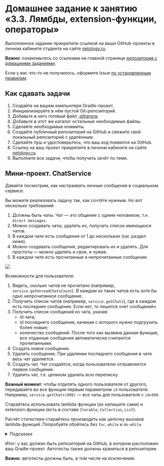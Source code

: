 # Домашнее задание к занятию «3.3. Лямбды, extension-функции, операторы»

Выполненное задание прикрепите ссылкой на ваши GitHub-проекты в личном кабинете студента на сайте [netology.ru](https://netology.ru).

**Важно**: ознакомьтесь со ссылками на главной странице [репозитория с домашними заданиями](../README.md).

Если у вас что-то не получилось, оформите Issue [по установленным правилам](../report-requirements.md).

## Как сдавать задачи

1. Создайте на вашем компьютере Gradle-проект.
1. Инициализируйте в нём пустой Git-репозиторий.
1. Добавьте в него готовый файл [.gitignore](../.gitignore).
1. Добавьте в этот же каталог остальные необходимые файлы.
1. Сделайте необходимые коммиты.
1. Создайте публичный репозиторий на GitHub и свяжите свой локальный репозиторий с удалённым.
1. Сделайте пуш и удостоверьтесь, что ваш код появился на GitHub.
1. Ссылку на ваш проект прикрепите в личном кабинете на сайте [netology.ru](https://netology.ru).
1. Выполните все задачи, чтобы получить зачёт по теме.

## Мини-проект. ChatService

Давайте посмотрим, как настраивать личные сообщения в социальном сервисе. 

Вы можете реализовать задачу так, как сочтёте нужным. Но вот несколько требований:
1. Должны быть чаты. Чат — это общение с одним человеком, т.н. `direct messages`.
1. Можно создавать чаты, удалять их, получать список имеющихся чатов.
1. В каждом чате есть сообщения от 1 до нескольких (см. раздел ниже).
1. Можно создавать сообщения, редактировать их и удалять. Для простоты — можно удалять и свои, и чужие.
1. В каждом чате есть прочитанные и непрочитанные сообщения.

![](pic/chats.png)

Возможности для пользователя:
1. Видеть, сколько чатов не прочитано (например, `service.getUnreadChatsCount`). В каждом из таких чатов есть хотя бы одно непрочитанное сообщение.
1. Получить список чатов (например, `service.getChats`), где в каждом есть последнее сообщение. Если нет, то пишется «нет сообщений».
1. Получить список сообщений из чата, указав:
    * id чата;
    * id последнего сообщения, начиная с которого нужно подгрузить более новые;
    * количество сообщений.
После того как вызвана данная функция, все отданные сообщения автоматически считаются прочитанными.
1. Создать новое сообщение.
1. Удалить сообщение. При удалении последнего сообщения в чате весь чат удаляется.
1. Создать чат. Чат создаётся, когда пользователю отправляется первое сообщение.
1. Удалить чат, т.е. целиком удалить всю переписку.

**Важный момент**: чтобы отделять одного пользователя от другого, передавайте во все функции первым параметром `id` пользователя. Например, `service.getChats(999)` — все чаты для пользователя с `id=999`.

Старайтесь использовать lambda-функции (их напишите сами) и extension-функции (есть в составе `Iterable`, `Collection`, `List`).

Расчёт статистики старайтесь производить как цепочку вызовов lambda-функций. Попробуйте обойтись без `for`, `while` и `do-while`.

<details>
<summary>Подсказки</summary>

1. Сообщения могут быть входящими и исходящими.
1. Непрочитанными могут быть входящие сообщения — тогда они участвуют в подсчёте статистики непрочитанных для получателя. Но могут быть и отправленные — тогда они не участвуют в подсчёте статистики для отправителя.
</details>

Итог: у вас должен быть репозиторий на GitHub, в котором расположен ваш Gradle-проект. Автотесты также должны храниться в репозитории.

**Важно**: автотесты должны быть, в том числе на исключения.
